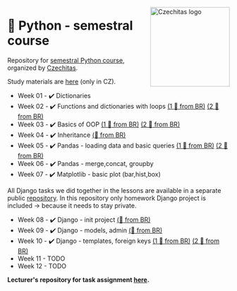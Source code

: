 <a href="https://www.czechitas.cz/"><img align="right" src="https://cdn.myshoptet.com/usr/www.shop-czechitas.cz/user/logos/logo.png" alt="Czechitas logo" width="180"/></a> 

# 🐍 Python - semestral course

Repository for [semestral Python course](https://www.czechitas.cz/cs/kalendar-akci/akce/24752/2021/02/16), organized by [Czechitas](https://www.czechitas.cz/en/).

Study materials are [here](https://kodim.cz/czechitas/progr2-python) (only in CZ).

- Week 01 - ✔️ Dictionaries
- Week 02 - ✔️ Functions and dictionaries with loops [(1 :movie_camera: from BR)](https://youtu.be/9683lMG5A9E) [(2 :movie_camera: from BR)](https://youtu.be/d6zbKL7R88o)
- Week 03 - ✔️ Basics of OOP [(1 :movie_camera: from BR)](https://youtu.be/2FR28r_-eRg) [(2 :movie_camera: from BR)](https://youtu.be/TX1wox-Ppf4)
- Week 04 - ✔️ Inheritance [(:movie_camera: from BR)](https://youtu.be/dMRyq_QPmFQ)
- Week 05 - ✔️ Pandas - loading data and basic queries [(1 :movie_camera: from BR)](https://youtu.be/xjtXxZgRhUc) [(2 :movie_camera: from BR)](https://youtu.be/nbTJ_Xr9cjo)
- Week 06 - ✔️ Pandas - merge,concat, groupby 
- Week 07 - ✔️ Matplotlib - basic plot (bar,hist,box) 
  
All Django tasks we did together in the lessons are available in a separate public [repository](https://github.com/andywaltlova/czechitas_django). In this repository only homework Django project is included -> because it needs to stay private.
- Week 08 - ✔️ Django - init project [(:movie_camera: from BR)](https://youtu.be/Ga-ksM3C-xM)
- Week 09 - ✔️ Django - models, admin [(:movie_camera: from BR)](https://youtu.be/Ga-ksM3C-xM)
- Week 10 - ✔️ Django - templates, foreign keys [(1 :movie_camera: from BR)](https://youtu.be/HOPF6CGVtls) [(2 :movie_camera: from BR)](https://youtu.be/9Rwlze8teRo)
- Week 11 - TODO
- Week 12 - TODO


**Lecturer's repository for task assignment [here](https://github.com/pesikj/python-012021).**
